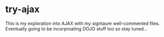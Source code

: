 try-ajax
========

This is my exploration into AJAX with my signtaure well-commented files. Eventually going to be incorproating DOJO stuff too so stay tuned...